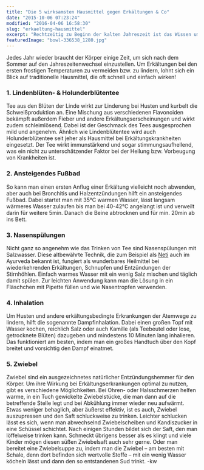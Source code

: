 ```yaml
---
title: "Die 5 wirksamsten Hausmittel gegen Erkältungen & Co"
date: "2015-10-06 07:23:24"
modified: "2016-04-06 16:58:30"
slug: "erkaeltung-hausmittel"
excerpt: "Rechtzeitig zu Beginn der kalten Jahreszeit ist das Wissen um bewährte Hausmittel besonders wertvoll!"
featuredImage: "bowl-336538_1280.jpg"
---
```


Jedes Jahr wieder braucht der Körper einige Zeit, um sich nach dem Sommer auf den Jahreszeitenwechsel einzustellen. Um Erkältungen bei den ersten frostigen Temperaturen zu vermeiden bzw. zu lindern, lohnt sich ein Blick auf traditionelle Hausmittel, die oft schnell und einfach wirken!

### 1\. Lindenblüten- & Holunderblütentee

Tee aus den Blüten der Linde wirkt zur Linderung bei Husten und kurbelt die Schweißproduktion an. Eine Mischung aus verschiedenen Flavonoiden bekämpft außerdem Fieber und andere Erkältungserscheinungen und wirkt zudem schleimlösend. Dabei ist der Geschmack des Tees ausgesprochen mild und angenehm. Ähnlich wie Lindenblütentee wird auch Holunderblütentee seit jeher als Hausmittel bei Erkältungskrankheiten eingesetzt. Der Tee wirkt immunstärkend und sogar stimmungsaufhellend, was ein nicht zu unterschätzender Faktor bei der Heilung bzw. Vorbeugung von Krankheiten ist.

### 2\. Ansteigendes Fußbad

So kann man einen ersten Anflug einer Erkältung vielleicht noch abwenden, aber auch bei Bronchitis und Halzentzündungen hilft ein ansteigendes Fußbad. Dabei startet man mit 35°C warmen Wasser, lässt langsam wärmeres Wasser zulaufen bis man bei 40-42°C angelangt ist und verweilt darin für weitere 5min. Danach die Beine abtrocknen und für min. 20min ab ins Bett.

### 3\. Nasenspülungen

Nicht ganz so angenehm wie das Trinken von Tee sind Nasenspülungen mit Salzwasser. Diese altbewährte Technik, die zum Beispiel als [Neti](https://www.veganblatt.com/kriyas) auch im Ayurveda bekannt ist, fungiert als wunderbares Heilmittel bei wiederkehrenden Erkältungen, Schnupfen und Entzündungen der Stirnhöhlen. Einfach warmes Wasser mit ein wenig Salz mischen und täglich damit spülen. Zur leichten Anwendung kann man die Lösung in ein Fläschchen mit Pipette füllen und wie Nasentropfen verwenden.

### 4\. Inhalation

Um Husten und andere erkältungsbedingte Erkrankungen der Atemwege zu lindern, hilft die sogenannte Dampfinhalation. Dabei einen großen Topf mit Wasser kochen, reichlich Salz oder auch Kamille (als Teebeutel oder lose, getrocknete Blüten) dazugeben und mindestens 10 Minuten lang inhalieren. Das funktioniert am besten, indem man ein großes Handtuch über den Kopf breitet und vorsichtig den Dampf einatmet.

### 5\. Zwiebel

Zwiebel sind ein ausgezeichnetes natürlicher Entzündungshemmer für den Körper. Um ihre Wirkung bei Erkältungserkrankungen optimal zu nutzen, gibt es verschiedene Möglichkeiten. Bei Ohren- oder Halsschmerzen helfen warme, in ein Tuch gewickelte Zwiebelstücke, die man dann auf die betreffende Stelle legt und bei Abkühlung immer wieder neu aufwärmt. Etwas weniger behaglich, aber äußerst effektiv, ist es auch, Zwiebel auszupressen und den Saft schluckweise zu trinken. Leichter schlucken lässt es sich, wenn man abwechselnd Zwiebelscheiben und Kandiszucker in eine Schüssel schichtet. Nach einigen Stunden bildet sich der Saft, den man löffelweise trinken kann. Schmeckt übrigens besser als es klingt und viele Kinder mögen diesen süßen Zwiebelsaft auch sehr gerne. Oder man bereitet eine Zwiebelsuppe zu, indem man die Zwiebel – am besten mit Schale, denn dort befinden sich wertvolle Stoffe – mit ein wenig Wasser köcheln lässt und dann den so entstandenen Sud trinkt. -kw